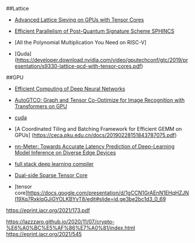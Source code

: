 ##Lattice
* [Advanced Lattice Sieving
on GPUs with Tensor Cores](https://eprint.iacr.org/2021/141.pdf)
* [Efficient Parallelism of Post-Quantum 
Signature Scheme SPHINCS](https://ieeexplore.ieee.org/stamp/stamp.jsp?tp=&arnumber=9095410)

* [All the Polynomial Multiplication
You Need on RISC-V]
* [Quda] (https://developer.download.nvidia.com/video/gputechconf/gtc/2019/presentation/s9330-lattice-qcd-with-tensor-cores.pdf)

##GPU 

* [Efficient Computing of Deep Neural
Networks](http://www.cse.cuhk.edu.hk/~byu/CMSC5743/2020Fall/index.html)

* [AutoGTCO: Graph and Tensor Co-Optimize for
Image Recognition with Transformers on GPU](http://www.cse.cuhk.edu.hk/~byu/papers/C129-ICCAD2021-AutoGTCO.pdf)

* [cuda](https://docs.nvidia.com/cuda/cuda-c-best-practices-guide/index.html)
* [A Coordinated Tiling and Batching Framework for
Efficient GEMM on GPUs] (https://ceca.pku.edu.cn/docs/20190228151843787075.pdf)
* [nn-Meter: Towards Accurate Latency Prediction of Deep-Learning Model Inference on Diverse Edge Devices](https://air.tsinghua.edu.cn/Uploads/UEditor/Files/20210709/6376145008525256118804429.pdf)
* [full stack deep learning compiler](https://drive.google.com/file/d/1Oct44xh4E2cZvCDXgn_aubmFcFji71h4/view)
* [Dual-side Sparse Tensor Core]()
* [tensor core]https://docs.google.com/presentation/d/1gCCN1GrAEnN1EHqHZJNI19Xq7RxklqGJiGYOLKBYvT8/edit#slide=id.ge3be2bc1d3_0_69


https://eprint.iacr.org/2021/173.pdf



https://lazzzaro.github.io/2020/11/07/crypto-%E6%A0%BC%E5%AF%86%E7%A0%81/index.html
https://eprint.iacr.org/2021/545
